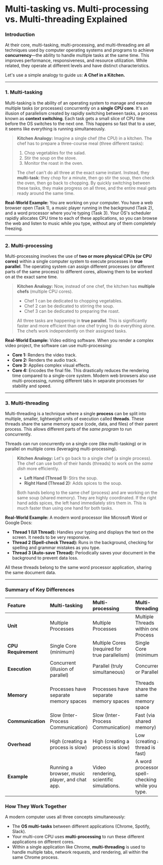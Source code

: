 # Multi-tasking vs. Multi-processing vs. Multi-threading Explained

### Introduction

At their core, multi-tasking, multi-processing, and multi-threading are all techniques used by computer operating systems and programs to achieve **concurrency**—the ability to handle multiple tasks at the same time. This improves performance, responsiveness, and resource utilization. While related, they operate at different levels and have distinct characteristics.

Let's use a simple analogy to guide us: **A Chef in a Kitchen.**

---

### 1. Multi-tasking

Multi-tasking is the ability of an operating system to manage and execute multiple tasks (or processes) concurrently on a **single CPU core**. It's an illusion of parallelism created by rapidly switching between tasks, a process known as **context switching**. Each task gets a small slice of CPU time before the OS switches to the next one. This happens so fast that to a user, it seems like everything is running simultaneously.

> **Kitchen Analogy:**
> Imagine a single chef (the CPU) in a kitchen. The chef has to prepare a three-course meal (three different tasks):
> 1.  Chop vegetables for the salad.
> 2.  Stir the soup on the stove.
> 3.  Monitor the roast in the oven.
>
> The chef can't do all three at the exact same instant. Instead, they **multi-task**: they chop for a minute, then go stir the soup, then check the oven, then go back to chopping. By quickly switching between these tasks, they make progress on all three, and the entire meal gets ready around the same time.

**Real-World Example:**
You are working on your computer. You have a web browser open (Task 1), a music player running in the background (Task 2), and a word processor where you're typing (Task 3). Your OS's scheduler rapidly allocates CPU time to each of these applications, so you can browse the web and listen to music while you type, without any of them completely freezing.

---

### 2. Multi-processing

Multi-processing involves the use of **two or more physical CPUs (or CPU cores)** within a single computer system to execute processes in **true parallel**. The operating system can assign different processes (or different parts of the same process) to different cores, allowing them to be worked on at the exact same time.

> **Kitchen Analogy:**
> Now, instead of one chef, the kitchen has **multiple chefs** (multiple CPU cores).
> *   Chef 1 can be dedicated to chopping vegetables.
> *   Chef 2 can be dedicated to stirring the soup.
> *   Chef 3 can be dedicated to preparing the roast.
>
> All three tasks are happening in **true parallel**. This is significantly faster and more efficient than one chef trying to do everything alone. The chefs work independently on their assigned tasks.

**Real-World Example:**
Video editing software. When you render a complex video project, the software can use multi-processing:
*   **Core 1:** Renders the video track.
*   **Core 2:** Renders the audio track.
*   **Core 3:** Applies complex visual effects.
*   **Core 4:** Encodes the final file.
This drastically reduces the rendering time compared to a single-core system. Modern web browsers also use multi-processing, running different tabs in separate processes for stability and speed.

---

### 3. Multi-threading

Multi-threading is a technique where a single **process** can be split into multiple, smaller, lightweight units of execution called **threads**. These threads share the same memory space (code, data, and files) of their parent process. This allows different parts of the *same program* to run concurrently.

Threads can run concurrently on a single core (like multi-tasking) or in parallel on multiple cores (leveraging multi-processing).

> **Kitchen Analogy:**
> Let's go back to a single chef (a single process). The chef can use both of their hands (threads) to work on the *same dish* more efficiently.
> *   **Left Hand (Thread 1):** Stirs the soup.
> *   **Right Hand (Thread 2):** Adds spices to the soup.
>
> Both hands belong to the same chef (process) and are working on the same soup (shared memory). They are highly coordinated. If the right hand adds spices, the left hand immediately stirs them in. This is much faster than using one hand for both tasks.

**Real-World Example:**
A modern word processor like Microsoft Word or Google Docs:
*   **Thread 1 (UI Thread):** Handles your typing and displays the text on the screen. It needs to be very responsive.
*   **Thread 2 (Spell-check Thread):** Runs in the background, checking for spelling and grammar mistakes as you type.
*   **Thread 3 (Auto-save Thread):** Periodically saves your document in the background to prevent data loss.

All these threads belong to the same word processor application, sharing the same document data.

---

### Summary of Key Differences

| Feature | Multi-tasking | Multi-processing | Multi-threading |
| :--- | :--- | :--- | :--- |
| **Unit** | Multiple Processes | Multiple Processes | Multiple Threads within one Process |
| **CPU Requirement** | Single Core (minimum) | Multiple Cores (required for true parallelism) | Single Core (minimum) |
| **Execution** | Concurrent (illusion of parallel) | Parallel (truly simultaneous) | Concurrent or Parallel |
| **Memory** | Processes have separate memory spaces | Processes have separate memory spaces | Threads share the same memory space |
| **Communication** | Slow (Inter-Process Communication) | Slow (Inter-Process Communication) | Fast (via shared memory) |
| **Overhead** | High (creating a process is slow) | High (creating a process is slow) | Low (creating a thread is fast) |
| **Example** | Running a browser, music player, and chat app. | Video rendering, scientific simulations. | A word processor spell-checking while you type. |

### How They Work Together

A modern computer uses all three concepts simultaneously:
*   The **OS multi-tasks** between different applications (Chrome, Spotify, Slack).
*   Your multi-core CPU uses **multi-processing** to run these different applications on different cores.
*   Within a single application like Chrome, **multi-threading** is used to handle multiple tabs, network requests, and rendering, all within the same Chrome process.